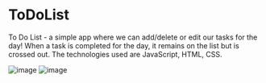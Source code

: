 # ToDoList
To Do List - a simple app where we can add/delete or edit our tasks for the day! When a task is completed for the day, it remains on the list but is crossed out.
The technologies used are JavaScript, HTML, CSS.

![image](https://user-images.githubusercontent.com/130062213/230466013-37557edd-7ee7-4fd9-a109-20b3ca588250.png)
![image](https://user-images.githubusercontent.com/130062213/230466076-9a2b8b5b-b172-4ed7-aeae-5676515d683a.png)
